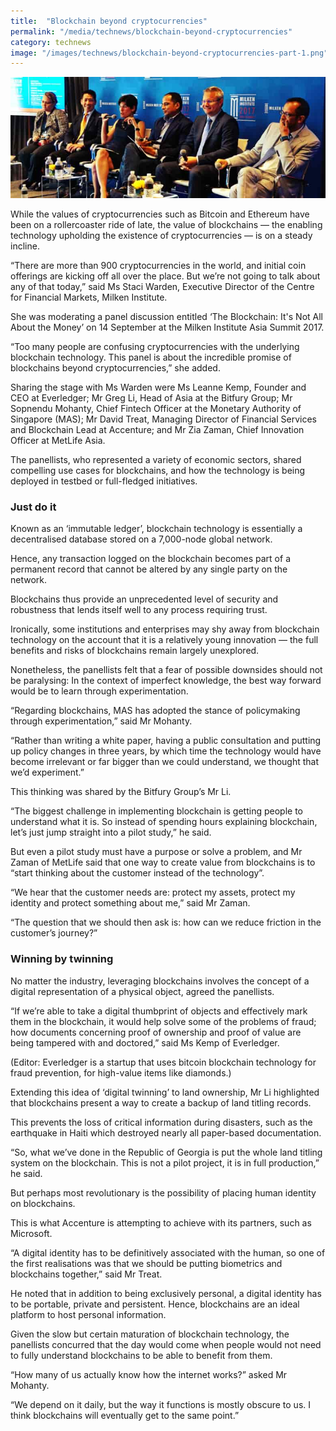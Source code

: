 ```yaml
---
title:  "Blockchain beyond cryptocurrencies"
permalink: "/media/technews/blockchain-beyond-cryptocurrencies"
category: technews
image: "/images/technews/blockchain-beyond-cryptocurrencies-part-1.png"
---
```


![blockchain beyond cryptocurrencies](/images/technews/blockchain-beyond-cryptocurrencies-part-1.png)

While the values of cryptocurrencies such as Bitcoin and Ethereum have been on a rollercoaster ride of late, the value of blockchains — the enabling technology upholding the existence of cryptocurrencies — is on a steady incline.

“There are more than 900 cryptocurrencies in the world, and initial coin offerings are kicking off all over the place. But we’re not going to talk about any of that today,” said Ms Staci Warden, Executive Director of the Centre for Financial Markets, Milken Institute.

She was moderating a panel discussion entitled ‘The Blockchain: It's Not All About the Money’ on 14 September at the Milken Institute Asia Summit 2017.

“Too many people are confusing cryptocurrencies with the underlying blockchain technology. This panel is about the incredible promise of blockchains beyond cryptocurrencies,” she added.

Sharing the stage with Ms Warden were Ms Leanne Kemp, Founder and CEO at Everledger; Mr Greg Li, Head of Asia at the Bitfury Group; Mr Sopnendu Mohanty, Chief Fintech Officer at the Monetary Authority of Singapore (MAS); Mr David Treat, Managing Director of Financial Services and Blockchain Lead at Accenture; and Mr Zia Zaman, Chief Innovation Officer at MetLife Asia.

The panellists, who represented a variety of economic sectors, shared compelling use cases for blockchains, and how the technology is being deployed in testbed or full-fledged initiatives.

### **Just do it**
Known as an ‘immutable ledger’, blockchain technology is essentially a decentralised database stored on a 7,000-node global network.

Hence, any transaction logged on the blockchain becomes part of a permanent record that cannot be altered by any single party on the network.

Blockchains thus provide an unprecedented level of security and robustness that lends itself well to any process requiring trust. 

Ironically, some institutions and enterprises may shy away from blockchain technology on the account that it is a relatively young innovation — the full benefits and risks of blockchains remain largely unexplored.

Nonetheless, the panellists felt that a fear of possible downsides should not be paralysing: In the context of imperfect knowledge, the best way forward would be to learn through experimentation.

“Regarding blockchains, MAS has adopted the stance of policymaking through experimentation,” said Mr Mohanty.  

“Rather than writing a white paper, having a public consultation and putting up policy changes in three years, by which time the technology would have become irrelevant or far bigger than we could understand, we thought that we’d experiment.”

This thinking was shared by the Bitfury Group’s Mr Li.

“The biggest challenge in implementing blockchain is getting people to understand what it is. So instead of spending hours explaining blockchain, let’s just jump straight into a pilot study,” he said.

But even a pilot study must have a purpose or solve a problem, and Mr Zaman of MetLife said that one way to create value from blockchains is to “start thinking about the customer instead of the technology”.

“We hear that the customer needs are: protect my assets, protect my identity and protect something about me,” said Mr Zaman.

“The question that we should then ask is: how can we reduce friction in the customer’s journey?”

### **Winning by twinning**

No matter the industry, leveraging blockchains involves the concept of a digital representation of a physical object, agreed the panellists.

“If we’re able to take a digital thumbprint of objects and effectively mark them in the blockchain, it would help solve some of the problems of fraud; how documents concerning proof of ownership and proof of value are being tampered with and doctored,” said Ms Kemp of Everledger.

(Editor: Everledger is a startup that uses bitcoin blockchain technology for fraud prevention, for high-value items like diamonds.)

Extending this idea of ‘digital twinning’ to land ownership, Mr Li highlighted that blockchains present a way to create a backup of land titling records.

This prevents the loss of critical information during disasters, such as the earthquake in Haiti which destroyed nearly all paper-based documentation.

“So, what we’ve done in the Republic of Georgia is put the whole land titling system on the blockchain. This is not a pilot project, it is in full production,” he said.

But perhaps most revolutionary is the possibility of placing human identity on blockchains.

This is what Accenture is attempting to achieve with its partners, such as Microsoft.

“A digital identity has to be definitively associated with the human, so one of the first realisations was that we should be putting biometrics and blockchains together,” said Mr Treat.

He noted that in addition to being exclusively personal, a digital identity has to be portable, private and persistent. Hence, blockchains are an ideal platform to host personal information.

Given the slow but certain maturation of blockchain technology, the panellists concurred that the day would come when people would not need to fully understand blockchains to be able to benefit from them.

“How many of us actually know how the internet works?” asked Mr Mohanty.

“We depend on it daily, but the way it functions is mostly obscure to us. I think blockchains will eventually get to the same point.”
